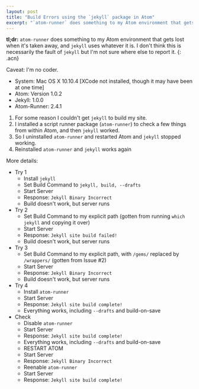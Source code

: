 ```yaml
---
layout: post
title: "Build Errors using the `jekyll` package in Atom"
excerpt: "`atom-runner` does something to my Atom environment that gets lost when it's taken away, and `jekyll` uses whatever it is."
---
```


<!-- Writing this in preparation for opening an issue on the `jekyll` package. -->

**tl;dr:**  `atom-runner` does something to my Atom environment that gets lost when it's taken away, and `jekyll` uses whatever it is. I don't think this is necessarily the fault of `jekyll` but I'm not sure where else to report it.
{: .acn}

Caveat: I'm no coder.

- System: Mac OS X 10.10.4 [XCode not installed, though it may have been at one time]
- Atom: Version 1.0.2
- Jekyll: 1.0.0
- Atom-Runner: 2.4.1


1. For some reason I couldn't get `jekyll` to build my site.
2. I installed a script runner package (`atom-runner`) to check a few things from within Atom, and then `jekyll` worked.
3. So I uninstalled `atom-runner` and restarted Atom and `jekyll` stopped working.
4. Reinstalled `atom-runner` and `jekyll` works again

More details:

- Try 1
    - Install `jekyll`
    - Set Build Command to `jekyll, build, --drafts`
    - Start Server
    - Response: `Jekyll Binary Incorrect`
    - Build doesn't work, but server runs
- Try 2
    - Set Build Command to my explicit path (gotten from running `which jekyll` and copying it over)
    - Start Server
    - Response: `Jekyll site build failed!`
    - Build doesn't work, but server runs
- Try 3
    - Set Build Command to my explicit path, with `/gems/` replaced by `/wrappers/` (gotten from Issue #2)
    - Start Server
    - Response: `Jekyll Binary Incorrect`
    - Build doesn't work, but server runs
- Try 4
    - Install `atom-runner`
    - Start Server
    - Response: `Jekyll site build complete!`
    - Everything works, including `--drafts` and build-on-save
- Check
    - Disable `atom-runner`
    - Start Server
    - Response: `Jekyll site build complete!`
    - Everything works, including `--drafts` and build-on-save
    - RESTART ATOM
    - Start Server
    - Response: `Jekyll Binary Incorrect`
    - Reenable `atom-runner`
    - Start Server
    - Response: `Jekyll site build complete!`
